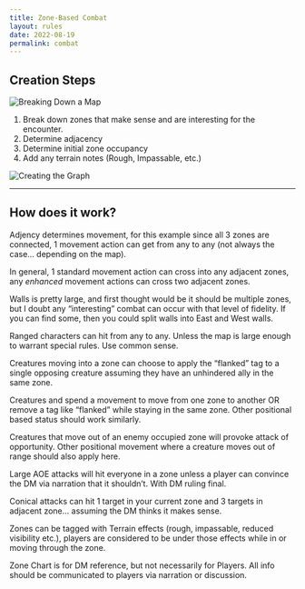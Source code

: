 ```yaml
---
title: Zone-Based Combat
layout: rules
date: 2022-08-19
permalink: combat
---
```

## Creation Steps
![Breaking Down a Map][1]


1. Break down zones that make sense and are interesting for the encounter.
2. Determine adjacency
3. Determine initial zone occupancy
4. Add any terrain notes (Rough, Impassable, etc.)

![Creating the Graph][2]

---

## How does it work?

Adjency determines movement, for this example since all 3 zones are connected, 1 movement action can get from any to any (not always the case... depending on the map).

In general, 1 standard movement action can cross into any adjacent zones, any *enhanced* movement actions can cross two adjacent zones.

Walls is pretty large, and first thought would be it should be multiple zones, but I doubt any “interesting” combat can occur with that level of fidelity. If you can find some, then you could split walls into East and West walls.

Ranged characters can hit from any to any. Unless the map is large enough to warrant special rules. Use common sense.

Creatures moving into a zone can choose to apply the “flanked” tag to a single opposing creature assuming they have an unhindered ally in the same zone.

Creatures and spend a movement to move from one zone to another OR remove a tag like “flanked” while staying in the same zone. Other positional based status should work similarly.

Creatures that move out of an enemy occupied zone will provoke attack of opportunity. Other positional movement where a creature moves out of range should also apply here.

Large AOE attacks will hit everyone in a zone unless a player can convince the DM via narration that it shouldn’t. With DM ruling final.

Conical attacks can hit 1 target in your current zone and 3 targets in adjacent zone… assuming the DM thinks it makes sense.

Zones can be tagged with Terrain effects (rough, impassable, reduced visibility etc.), players are considered to be under those effects while in or moving through the zone.

Zone Chart is for DM reference, but not necessarily for Players. All info should be communicated to players via narration or discussion.

[1]: https://alloc-init.com/images/map_inset.jpeg
[2]: https://alloc-init.com/images/Zone-Based%20Combat.png